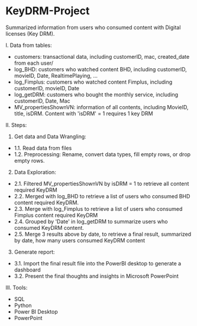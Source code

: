 # KeyDRM-Project
Summarized information from users who consumed content with Digital licenses (Key DRM).

I. Data from tables: 
- customers: transactional data, including customerID, mac, created_date from each user/
- log_BHD: customers who watched content BHD, including customerID, movieID, Date, RealtimePlaying, ...
- log_Fimplus: customers who watched content Fimplus, including customerID, movieID, Date
- log_getDRM: customers who bought the monthly service, including customerID, Date, Mac
- MV_propertiesShownVN: information of all contents, including MovieID, title, isDRM. Content with 'isDRM' = 1 requires 1 key DRM


II. Steps:
  1. Get data and Data Wrangling:
  - 1.1. Read data from files
  - 1.2. Preprocessing: Rename, convert data types, fill empty rows, or drop empty rows.

  2. Data Exploration:
  - 2.1. Filtered MV_propertiesShownVN by isDRM = 1 to retrieve all content required KeyDRM
  - 2.2. Merged with log_BHD to retrieve a list of users who consumed BHD content required KeyDRM.
  - 2.3. Merge with log_Fimplus to retrieve a list of users who consumed Fimplus content required KeyDRM
  - 2.4. Grouped by 'Date' in log_getDRM to summarize users who consumed KeyDRM content.
  - 2.5. Merge 3 results above by date, to retrieve a final result, summarized by date, how many users consumed KeyDRM content

  3. Generate report:
  - 3.1. Import the final result file into the PowerBI desktop to generate a dashboard
  - 3.2. Present the final thoughts and insights in Microsoft PowerPoint


III. Tools:
- SQL
- Python
- Power BI Desktop
- PowerPoint
